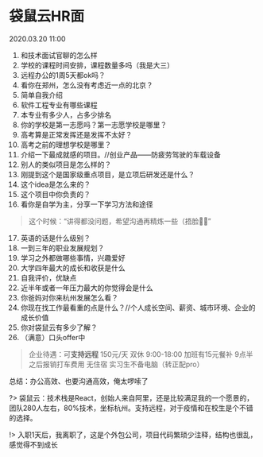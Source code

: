 # 袋鼠云HR面
<div>2020.03.20 11:00</div>

1. 和技术面试官聊的怎么样
2. 学校的课程时间安排，课程数量多吗（我是大三）
3. 远程办公的1周5天都ok吗？
4. 看你在郑州，怎么没有考虑近一点的北京？
5. 简单自我介绍
6. 软件工程专业有哪些课程
7. 本专业有多少人，占多少排名
8. 你的学校是第一志愿吗？第一志愿学校是哪里？
9. 高考算是正常发挥还是发挥不太好？
10. 高考之前的理想学校是哪里？
11. 介绍一下最成就感的项目。//创业产品——防疲劳驾驶的车载设备
12. 别人的类似项目是怎么样的？
13. 刚提到这个是国家级重点项目，是立项后研发还是什么？
14. 这个idea是怎么来的？
15. 这个项目中你负责的？
16. 看你是自学为主，分享一下学习方法和途径
> 这个时候：“讲得都没问题，希望沟通再精炼一些（捂脸🤦‍♂️”
17. 英语的话是什么级别？
18. 一到三年的职业发展规划？
19. 学习之外都做哪些事情，兴趣爱好
20. 大学四年最大的成长和收获是什么
21. 自我评价，优缺点
22. 近半年或者一年压力最大的你觉得会是什么
23. 你爸妈对你来杭州发展怎么看？
24. 你现在找工作最看重的点是什么？//个人成长空间、薪资、城市环境、企业的成长价值
25. 你对袋鼠云有多少了解？
26. （满意）口头offer中
> 企业待遇：可**支持远程** 150元/天 双休 9:00-18:00 加班有15元餐补 9点半之后报销打车费用 无住宿 实习生不备电脑（转正配pro） 

总结：办公高效、也要沟通高效，俺太啰嗦了

?> 袋鼠云：技术栈是React，创始人来自阿里，还是比较满足我的一个愿景的，团队280人左右，80%技术，坐标杭州。支持远程，对于疫情和在校生是个不错的选择。

!> 入职1天后，我离职了，这是个外包公司，项目代码繁琐少注释，结构也很乱，感觉得不到成长 
